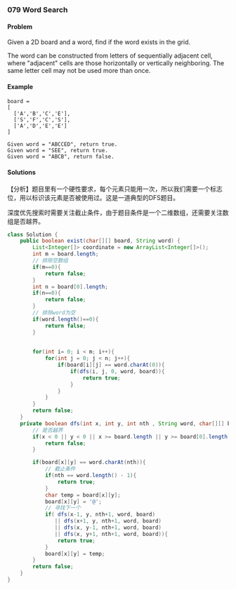 ### 079 Word Search

#### Problem

Given a 2D board and a word, find if the word exists in the grid.

The word can be constructed from letters of sequentially adjacent cell, where "adjacent" cells are those horizontally or vertically neighboring. The same letter cell may not be used more than once.



#### Example

```
board =
[
  ['A','B','C','E'],
  ['S','F','C','S'],
  ['A','D','E','E']
]

Given word = "ABCCED", return true.
Given word = "SEE", return true.
Given word = "ABCB", return false.
```



#### Solutions

【分析】题目里有一个硬性要求，每个元素只能用一次，所以我们需要一个标志位，用以标识该元素是否被使用过。这是一道典型的DFS题目。

深度优先搜索时需要关注截止条件，由于题目条件是一个二维数组，还需要关注数组是否越界。



```java
class Solution {
    public boolean exist(char[][] board, String word) {
        List<Integer[]> coordinate = new ArrayList<Integer[]>();
        int m = board.length;
        // 排除空数组
        if(m==0){
            return false;
        }
        int n = board[0].length;
        if(n==0){
            return false;
        }
        // 排除word为空
        if(word.length()==0){
            return false;
        }
        
        
        for(int i= 0; i < m; i++){
            for(int j = 0; j < n; j++){
                if(board[i][j] == word.charAt(0)){
                    if(dfs(i, j, 0, word, board)){
                        return true;
                    }
                }
            }
        }
        return false;
    }
    private boolean dfs(int x, int y, int nth , String word, char[][] board){
        // 是否越界
        if(x < 0 || y < 0 || x >= board.length || y >= board[0].length){
            return false;
        }

        if(board[x][y] == word.charAt(nth)){
            // 截止条件
            if(nth == word.length() - 1){
                return true;
            }
            char temp = board[x][y];
            board[x][y] = '@';
            // 寻找下一个
            if( dfs(x-1, y, nth+1, word, board) 
               || dfs(x+1, y, nth+1, word, board) 
               || dfs(x, y-1, nth+1, word, board) 
               || dfs(x, y+1, nth+1, word, board)){
                return true;
            }
            board[x][y] = temp;
        }
        return false;
    }
}
```

